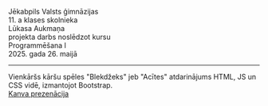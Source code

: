 Jēkabpils Valsts ģimnāzijas<br/>
11. a klases skolnieka<br/>
Lūkasa Aukmaņa<br/>
projekta darbs noslēdzot kursu<br/>
Programmēšana I<br/>
2025. gada 26. maijā

---

Vienkāršs kāršu spēles "Blekdžeks" jeb "Acītes" atdarinājums HTML, JS un CSS vidē, izmantojot Bootstrap.<br/>
[Kanva prezenācija](https://www.canva.com/design/DAGm8_rKgnE/Ey71frYgHSr2P9DmX_H8mw/edit?utm_content=DAGm8_rKgnE&utm_campaign=designshare&utm_medium=link2&utm_source=sharebutton)
